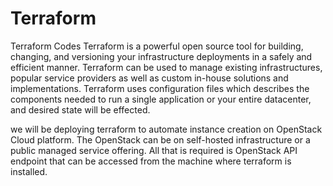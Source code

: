 # Terraform
Terraform Codes
Terraform is a powerful open source tool for building, changing, and versioning your infrastructure deployments in a safely and efficient manner. Terraform can be used to manage existing infrastructures, popular service providers as well as custom in-house solutions and implementations. Terraform uses configuration files which describes the components needed to run a single application or your entire datacenter, and desired state will be effected.

we will be deploying terraform to automate instance creation on OpenStack Cloud platform. The OpenStack can be on self-hosted infrastructure or a public managed service offering. All that is required is OpenStack API endpoint that can be accessed from the machine where terraform is installed.
